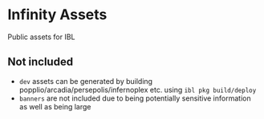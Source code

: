 # Infinity Assets

Public assets for IBL

## Not included

- ``dev`` assets can be generated by building popplio/arcadia/persepolis/infernoplex etc. using ``ibl pkg build/deploy``
- ``banners`` are not included due to being potentially sensitive information as well as being large
